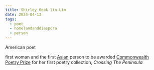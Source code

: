 ```yaml
---
title: Shirley Geok lin Lim
date: 2024-04-13
tags:
  - poet
  - homelandanddiaspora
  - person
---
```

American poet

first woman and the first [Asian](https://en.wikipedia.org/wiki/Asian_people "Asian people") person to be awarded [Commonwealth Poetry Prize](https://en.wikipedia.org/wiki/Commonwealth_Poetry_Prize "Commonwealth Poetry Prize") for her first poetry collection, _Crossing The Peninsula_